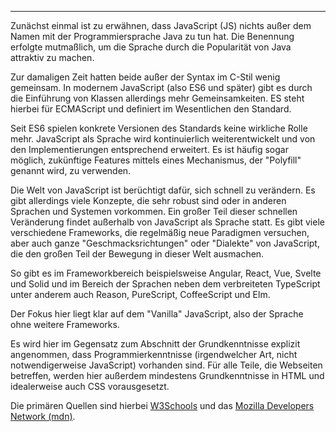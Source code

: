 ---
Zunächst einmal ist zu erwähnen, dass JavaScript (JS) nichts außer dem Namen mit der
Programmiersprache Java zu tun hat. Die Benennung erfolgte mutmaßlich, um die Sprache
durch die Popularität von Java attraktiv zu machen.

Zur damaligen Zeit hatten beide außer der Syntax im C-Stil wenig gemeinsam. In modernem
JavaScript (also ES6 und später) gibt es durch die Einführung von Klassen allerdings mehr
Gemeinsamkeiten. ES steht hierbei für ECMAScript und definiert im Wesentlichen den Standard.

Seit ES6 spielen konkrete Versionen des Standards keine wirkliche Rolle mehr. JavaScript als
Sprache wird kontinuierlich weiterentwickelt und von den Implementierungen entsprechend
erweitert. Es ist häufig sogar möglich, zukünftige Features mittels eines Mechanismus, der
"Polyfill" genannt wird, zu verwenden.

Die Welt von JavaScript ist berüchtigt dafür, sich schnell zu verändern. Es gibt allerdings
viele Konzepte, die sehr robust sind oder in anderen Sprachen und Systemen vorkommen. Ein
großer Teil dieser schnellen Veränderung findet außerhalb von JavaScript als Sprache statt.
Es gibt viele verschiedene Frameworks, die regelmäßig neue Paradigmen versuchen, aber auch
ganze "Geschmacksrichtungen" oder "Dialekte" von JavaScript, die den großen Teil der Bewegung
in dieser Welt ausmachen.

So gibt es im Frameworkbereich beispielsweise Angular, React, Vue, Svelte und Solid und im
Bereich der Sprachen neben dem verbreiteten TypeScript unter anderem auch Reason, PureScript,
CoffeeScript und Elm.

Der Fokus hier liegt klar auf dem "Vanilla" JavaScript, also der Sprache ohne weitere
Frameworks.

Es wird hier im Gegensatz zum Abschnitt der Grundkenntnisse explizit angenommen, dass
Programmierkenntnisse (irgendwelcher Art, nicht notwendigerweise JavaScript) vorhanden sind.
Für alle Teile, die Webseiten betreffen, werden hier außerdem mindestens Grundkenntnisse
in HTML und idealerweise auch CSS vorausgesetzt.

Die primären Quellen sind hierbei [W3Schools](https://www.w3schools.com/js/default.asp)
und das [Mozilla Developers Network (mdn)](https://developer.mozilla.org/en-US/).
